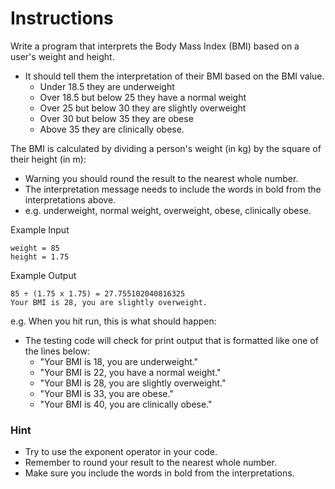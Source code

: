 # Instructions
Write a program that interprets the Body Mass Index (BMI) based on a user's weight and height.
* It should tell them the interpretation of their BMI based on the BMI value.
    * Under 18.5 they are underweight
    * Over 18.5 but below 25 they have a normal weight
    * Over 25 but below 30 they are slightly overweight
    * Over 30 but below 35 they are obese
    * Above 35 they are clinically obese.

The BMI is calculated by dividing a person's weight (in kg) by the square of their height (in m):

* Warning you should round the result to the nearest whole number.
* The interpretation message needs to include the words in bold from the interpretations above.
* e.g. underweight, normal weight, overweight, obese, clinically obese.

Example Input
```
weight = 85
height = 1.75
```

Example Output
```
85 ÷ (1.75 x 1.75) = 27.755102040816325
Your BMI is 28, you are slightly overweight.
```

e.g. When you hit run, this is what should happen:
- The testing code will check for print output that is formatted like one of the lines below:
  - "Your BMI is 18, you are underweight."
  - "Your BMI is 22, you have a normal weight."
  - "Your BMI is 28, you are slightly overweight."
  - "Your BMI is 33, you are obese."
  - "Your BMI is 40, you are clinically obese."

### Hint
   * Try to use the exponent operator in your code.
   * Remember to round your result to the nearest whole number.
   * Make sure you include the words in bold from the interpretations.
